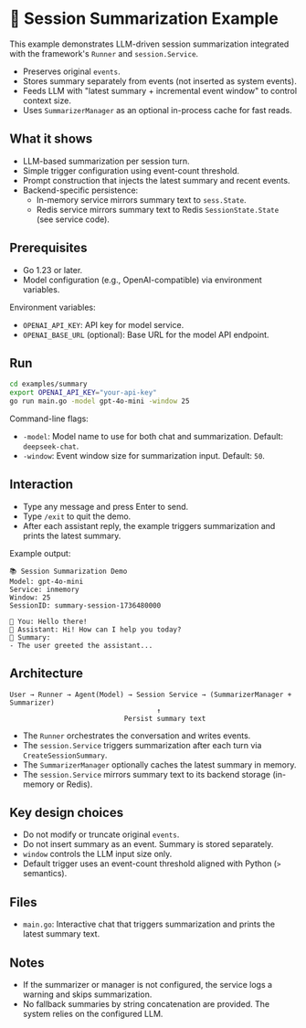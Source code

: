 # 📝 Session Summarization Example

This example demonstrates LLM-driven session summarization integrated with the framework's `Runner` and `session.Service`.

- Preserves original `events`.
- Stores summary separately from events (not inserted as system events).
- Feeds LLM with "latest summary + incremental event window" to control context size.
- Uses `SummarizerManager` as an optional in-process cache for fast reads.

## What it shows

- LLM-based summarization per session turn.
- Simple trigger configuration using event-count threshold.
- Prompt construction that injects the latest summary and recent events.
- Backend-specific persistence:
  - In-memory service mirrors summary text to `sess.State`.
  - Redis service mirrors summary text to Redis `SessionState.State` (see service code).

## Prerequisites

- Go 1.23 or later.
- Model configuration (e.g., OpenAI-compatible) via environment variables.

Environment variables:

- `OPENAI_API_KEY`: API key for model service.
- `OPENAI_BASE_URL` (optional): Base URL for the model API endpoint.

## Run

```bash
cd examples/summary
export OPENAI_API_KEY="your-api-key"
go run main.go -model gpt-4o-mini -window 25
```

Command-line flags:

- `-model`: Model name to use for both chat and summarization. Default: `deepseek-chat`.
- `-window`: Event window size for summarization input. Default: `50`.

## Interaction

- Type any message and press Enter to send.
- Type `/exit` to quit the demo.
- After each assistant reply, the example triggers summarization and prints the latest summary.

Example output:

```
📚 Session Summarization Demo
Model: gpt-4o-mini
Service: inmemory
Window: 25
SessionID: summary-session-1736480000

👤 You: Hello there!
🤖 Assistant: Hi! How can I help you today?
📝 Summary:
- The user greeted the assistant...
```

## Architecture

```
User → Runner → Agent(Model) → Session Service → (SummarizerManager + Summarizer)
                                    ↑
                            Persist summary text
```

- The `Runner` orchestrates the conversation and writes events.
- The `session.Service` triggers summarization after each turn via `CreateSessionSummary`.
- The `SummarizerManager` optionally caches the latest summary in memory.
- The `session.Service` mirrors summary text to its backend storage (in-memory or Redis).

## Key design choices

- Do not modify or truncate original `events`.
- Do not insert summary as an event. Summary is stored separately.
- `window` controls the LLM input size only.
- Default trigger uses an event-count threshold aligned with Python (`>` semantics).

## Files

- `main.go`: Interactive chat that triggers summarization and prints the latest summary text.

## Notes

- If the summarizer or manager is not configured, the service logs a warning and skips summarization.
- No fallback summaries by string concatenation are provided. The system relies on the configured LLM.
